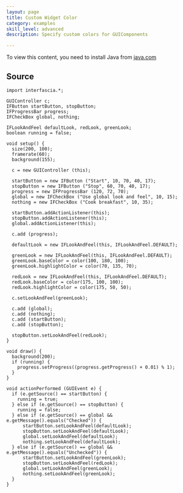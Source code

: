 ```yaml
---
layout: page
title: Custom Widget Color
category: examples
skill_level: advanced
description: Specify custom colors for GUIComponents

---
```



<applet code="custom_color" archive="applets/custom_color.jar" width="200" height="100" mayscript="true">
<param name="image" value="loading.gif">
<param name="boxmessage" value="Loading Processing software...">
<param name="boxbgcolor" value="#FFFFFF">
To view this content, you need to install Java from <a href="http://java.com">java.com</a>
</applet>


Source
------

	import interfascia.*;
	
	GUIController c;
	IFButton startButton, stopButton;
	IFProgressBar progress;
	IFCheckBox global, nothing;
	
	IFLookAndFeel defaultLook, redLook, greenLook;
	boolean running = false;
	
	void setup() {
	  size(200, 100);
	  framerate(60);
	  background(155);
	  
	  c = new GUIController (this);
	  
	  startButton = new IFButton ("Start", 10, 70, 40, 17);
	  stopButton = new IFButton ("Stop", 60, 70, 40, 17);
	  progress = new IFProgressBar (120, 72, 70);
	  global = new IFCheckBox ("Use global look and feel", 10, 15);
	  nothing = new IFCheckBox ("Cook breakfast", 10, 35);
	  
	  startButton.addActionListener(this);
	  stopButton.addActionListener(this);
	  global.addActionListener(this);
	  
	  c.add (progress);
	  
	  defaultLook = new IFLookAndFeel(this, IFLookAndFeel.DEFAULT);
	  
	  greenLook = new IFLookAndFeel(this, IFLookAndFeel.DEFAULT);
	  greenLook.baseColor = color(100, 180, 100);
	  greenLook.highlightColor = color(70, 135, 70);
	
	  redLook = new IFLookAndFeel(this, IFLookAndFeel.DEFAULT);
	  redLook.baseColor = color(175, 100, 100);
	  redLook.highlightColor = color(175, 50, 50);
	  
	  c.setLookAndFeel(greenLook);
	
	  c.add (global);
	  c.add (nothing);
	  c.add (startButton);
	  c.add (stopButton);
	  
	  stopButton.setLookAndFeel(redLook);
	}
	
	void draw() {
	  background(200);
	  if (running) {
	    progress.setProgress((progress.getProgress() + 0.01) % 1);
	  }
	}
	
	void actionPerformed (GUIEvent e) {
	  if (e.getSource() == startButton) {
	    running = true;
	  } else if (e.getSource() == stopButton) {
	    running = false;
	  } else if (e.getSource() == global && e.getMessage().equals("Checked")) {
	      startButton.setLookAndFeel(defaultLook);
	      stopButton.setLookAndFeel(defaultLook);
	      global.setLookAndFeel(defaultLook);
	      nothing.setLookAndFeel(defaultLook);
	  } else if (e.getSource() == global && e.getMessage().equals("Unchecked")) {
	      startButton.setLookAndFeel(greenLook);
	      stopButton.setLookAndFeel(redLook);
	      global.setLookAndFeel(greenLook);
	      nothing.setLookAndFeel(greenLook);
	  }
	}

